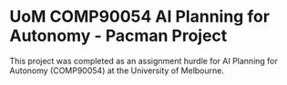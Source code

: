 # UoM COMP90054 AI Planning for Autonomy - Pacman Project

This project was completed as an assignment hurdle for AI Planning for Autonomy (COMP90054) at the University of Melbourne.
